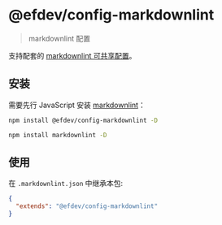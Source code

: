 # @efdev/config-markdownlint

> markdownlint 配置

支持配套的 [markdownlint 可共享配置](https://www.npmjs.com/package/markdownlint#optionsconfig)。

## 安装

需要先行 JavaScript 安装 [markdownlint](https://www.npmjs.com/package/markdownlint)：

```bash
npm install @efdev/config-markdownlint -D
```

```bash
npm install markdownlint -D
```

## 使用

在 `.markdownlint.json` 中继承本包:

```json
{
  "extends": "@efdev/config-markdownlint"
}
```

